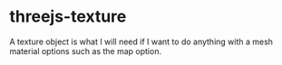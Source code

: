 # threejs-texture

A texture object is what I will need if I want to do anything with a mesh material options such as the map option.
